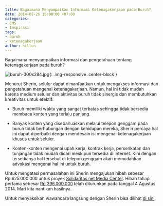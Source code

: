 ```yaml
---
title: Bagaimana Menyampaikan Informasi Ketenagakerjaan pada Buruh?
date: 2014-08-26 15:08:00 +07:00
categories:
- CMS
- Inspirasi
tags:
- buruh
- ketenagakerjaan
author: hillun
---
```


Bagaimana menyampaikan informasi dan pengetahuan tentang ketenagakerjaan pada buruh?

![buruh-300x284.jpg](/uploads/buruh-300x284.jpg){: .img-responsive .center-block }

Menurut Sherin, seluler dapat dimanfaatkan untuk mengakses informasi dan pengetahuan mengenai ketenagakerjaan. Namun, hal ini tidak mudah karena medium seluler dan aktivitas buruh tidak sinergis dan membutuhkan kreativitas untuk efektif:

* Buruh memiliki waktu yang sangat terbatas sehingga tidak bersedia membaca konten yang terlalu panjang.

* Banyak konten yang disebarluaskan melalui telepon genggam pada buruh tidak berhubungan dengan kehidupan mereka, Sherin percaya hal ini dapat diperbaiki dengan mendesain isi mengenai ketenagakerjaan khusus untuk seluler.

* Konten-konten mengenai upah kerja, kontrak kerja, perserikatan dan tunjangan tidak mudah dicari meskipun tersedia di internet. Kini dengan tersedianya hal tersebut di telepon genggam akan memudahkan advokasi mengenai hal ini untuk buruh.

Untuk mengatasi permasalahan ini Sherin mengajukan hibah sebesar Rp.625.000.000 untuk proyek [Solidaritas.net Media Center](http://ciptamedia.org/wiki/Solidaritas.net_Media_Center). Hibah tahap pertama sebesar [Rp 396.000.000](http://ciptamedia.org/wiki/Tabel_Penerima_Hibah_Cipta_Media_Seluler) telah diturunkan pada tanggal 4 Agustus 2014. Mari kita nantikan hasilnya.

Untuk menyaksikan wawancara langsung dengan Sherin bisa dilihat [di sini](http://www.youtube.com/watch?v=nZJCwbmKGXY).